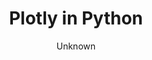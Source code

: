 ---
pid: objhi
title: Plotly in Python
description: Simple and compelling way to show connections and relationships within a community of individuals.
author: Unknown
published: April 2016
object_type: Teaching tool
topic: Humanities
purpose: Teaching
source: https://commons.wikimedia.org/wiki/File:Unknown,_Iran_-_Panel_from_Iran_-_Google_Art_Project.jpg
audience_level: Undergraduate
audience_composition: General public
order: '04'
layout: labels
collection: datavis
thumbnail: "/img/logo_black.png"
full: "/examples-repository/img/logo_black.png"
dataset: https://visualizingthefuture.github.io/examples-repository/data/obj5
---
